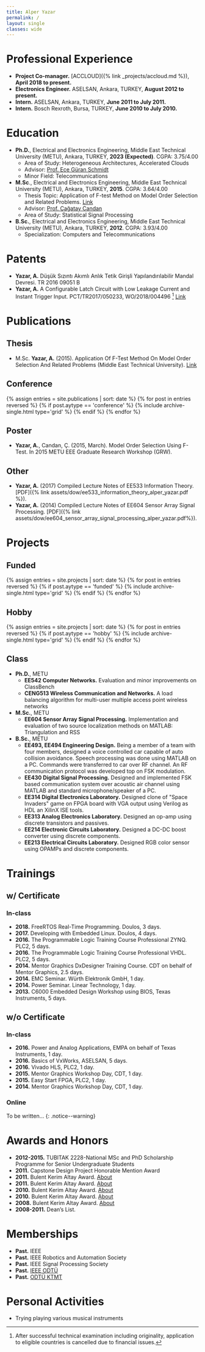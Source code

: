 ```yaml
---
title: Alper Yazar
permalink: /
layout: single
classes: wide
---
```


# Professional Experience

- **Project Co-manager.** [ACCLOUD]({% link _projects/accloud.md %}), **April
  2018 to present.**
- **Electronics Engineer.** ASELSAN, Ankara, TURKEY, **August 2012 to
  present.**
- **Intern.** ASELSAN, Ankara, TURKEY, **June 2011 to July 2011.**
- **Intern.** Bosch Rexroth, Bursa, TURKEY, **June 2010 to July 2010.**

# Education

- **Ph.D.**, Electrical and Electronics Engineering, Middle East Technical
  University (METU), Ankara, TURKEY, **2023 (Expected)**. CGPA: 3.75/4.00
    - Area of Study: Heterogeneous Architectures, Accelerated Clouds
    - Advisor: [Prof. Ece Güran Schmidt](http://users.metu.edu.tr/eguran)
    - Minor Field: Telecommunications
- **M.Sc**., Electrical and Electronics Engineering, Middle East Technical
  University (METU), Ankara, TURKEY, **2015**. CGPA: 3.64/4.00
    - Thesis Topic: Application of F-test Method on Model Order Selection and
      Related Problems.
      [Link](http://library.metu.edu.tr/search~S4?/cV.EE+.15-53/cv.ee+.15+53/-3%2C-1%2C0%2CE/frameset&FF=cv.ee+.15+53&1%2C1%2C)
    - Advisor: [Prof. Çağatay Candan](http://users.metu.edu.tr/ccandan)
    - Area of Study: Statistical Signal Processing
- **B.Sc.**, Electrical and Electronics Engineering, Middle East Technical
  University (METU), Ankara, TURKEY, **2012**. CGPA: 3.93/4.00
    - Specialization: Computers and Telecommunications

# Patents

- **Yazar, A.** Düşük Sızıntı Akımlı Anlık Tetik Girişli Yapılandırılabilir
  Mandal Devresi. TR 2016 09051 B
- **Yazar, A.** A Configurable Latch Circuit with Low Leakage Current and
  Instant Trigger Input. PCT/TR2017/050233, WO/2018/004496 [^1]
  [Link](https://patentscope.wipo.int/search/en/detail.jsf?docId=WO2018004496)

# Publications

## Thesis

- M.Sc. **Yazar, A.** (2015). Application Of F-Test Method On Model Order
  Selection And Related Problems (Middle East Technical University).
  [Link](http://library.metu.edu.tr/search~S4?/cV.EE+.15-53/cv.ee+.15+53/-3%2C-1%2C0%2CE/frameset&FF=cv.ee+.15+53&1%2C1%2C)

## Conference

<!-- markdownlint-capture -->
<!-- markdownlint-disable -->
<div class="entries-grid">
    {% assign entries = site.publications | sort: date %}
    {% for post in entries reversed %}
        {% if post.aytype == 'conference' %}
            {% include archive-single.html type='grid' %}
        {% endif %}
    {% endfor %}
</div>
<div class="cf"></div>
<!-- markdownlint-restore -->

## Poster

- **Yazar, A.**, Candan, Ç. (2015, March). Model Order Selection Using F-Test.
In 2015 METU EEE Graduate Research Workshop (GRW).

## Other

- **Yazar, A.** (2017) Compiled Lecture Notes of EE533 Information Theory.
[PDF]({% link assets/dow/ee533_information_theory_alper_yazar.pdf %}).
- **Yazar, A.** (2014) Compiled Lecture Notes of EE604 Sensor Array Signal Processing.
[PDF]({% link assets/dow/ee604_sensor_array_signal_processing_alper_yazar.pdf%}).

# Projects

## Funded

<!-- markdownlint-capture -->
<!-- markdownlint-disable -->
<div class="entries-grid">
    {% assign entries = site.projects | sort: date %}
    {% for post in entries reversed %}
        {% if post.aytype == 'funded' %}
            {% include archive-single.html type='grid' %}
        {% endif %}
    {% endfor %}
</div>
<div class="cf"></div>
<!-- markdownlint-restore -->

## Hobby

<!-- markdownlint-capture -->
<!-- markdownlint-disable -->
<div class="entries-grid">
    {% assign entries = site.projects | sort: date %}
    {% for post in entries reversed %}
        {% if post.aytype == 'hobby' %}
            {% include archive-single.html type='grid' %}
        {% endif %}
    {% endfor %}
</div>
<div class="cf"></div>
<!-- markdownlint-restore -->

## Class

- **Ph.D.**, METU
    - **EE542 Computer Networks.** Evaluation and minor improvements on
      ClassBench
    - **CENG513 Wireless Communication and Networks.**  A load balancing
      algorithm for multi-user multiple access point wireless networks
- **M.Sc.**, METU
    - **EE604 Sensor Array Signal Processing.** Implementation and evaluation
      of two source localization methods on MATLAB: Triangulation and RSS
- **B.Sc.**, METU
    - **EE493, EE494 Engineering Design.**  Being a member of a team with four
      members, designed a voice controlled car capable of auto collision
      avoidance. Speech processing was done using MATLAB on a PC. Commands were
      transferred to car over RF channel. An RF communication protocol was
      developed top on FSK modulation.
    - **EE430 Digital Signal Processing.** Designed and implemented FSK based
      communication system over acoustic air channel using MATLAB and standard
      microphone/speaker of a PC.
    - **EE314 Digital Electronics Laboratory.** Designed clone of "Space
      Invaders" game on FPGA board with VGA output using Verilog as HDL an
      XilinX ISE tools.
    - **EE313 Analog Electronics Laboratory.** Designed an op-amp using discrete
      transistors and passives.
    - **EE214 Electronic Circuits Laboratory.** Designed a DC-DC boost
      converter using discrete components.
    - **EE213 Electrical Circuits Laboratory.** Designed RGB color sensor using
      OPAMPs and discrete components.

# Trainings

## w/ Certificate

### In-class

- **2018.** FreeRTOS Real-Time Programming. Doulos, 3 days.
- **2017.** Developing with Embedded Linux. Doulos, 4 days.
- **2016.** The Programmable Logic Training Course Professional ZYNQ. PLC2, 5
  days.
- **2016.** The Programmable Logic Training Course Professional VHDL. PLC2, 5
  days.
- **2014.** Mentor Graphics DxDesigner Training Course. CDT on behalf of Mentor
  Graphics, 2.5 days.
- **2014.** EMC Seminar. Würth Elektronik GmbH, 1 day.
- **2014.** Power Seminar. Linear Technology, 1 day.
- **2013.** C6000 Embedded Design Workshop using BIOS, Texas Instruments, 5
  days.

## w/o Certificate

### In-class

- **2016.** Power and Analog Applications, EMPA on behalf of Texas Instruments,
  1 day.
- **2016.** Basics of VxWorks, ASELSAN, 5 days.
- **2016.** Vivado HLS, PLC2, 1 day.
- **2015.** Mentor Graphics Workshop Day, CDT, 1 day.
- **2015.** Easy Start FPGA, PLC2, 1 day.
- **2014.** Mentor Graphics Workshop Day, CDT, 1 day.

### Online

 To be written...
{: .notice--warning}

# Awards and Honors

- **2012-2015.** TUBITAK 2228-National MSc and PhD Scholarship Programme for
  Senior Undergraduate Students
- **2011.** Capstone Design Project Honorable Mention Award
- **2011.**  Bulent Kerim Altay Award. [About](http://bka.eee.metu.edu.tr/)
- **2011.**  Bulent Kerim Altay Award. [About](http://bka.eee.metu.edu.tr/)
- **2010.**  Bulent Kerim Altay Award. [About](http://bka.eee.metu.edu.tr/)
- **2010.**  Bulent Kerim Altay Award. [About](http://bka.eee.metu.edu.tr/)
- **2008.**  Bulent Kerim Altay Award. [About](http://bka.eee.metu.edu.tr/)
- **2008-2011.** Dean’s List.

# Memberships

- **Past.** IEEE
- **Past.** IEEE Robotics and Automation Society
- **Past.** IEEE Signal Processing Society
- **Past.** [IEEE ODTÜ](http://www.ieee.metu.edu.tr)
- **Past.** [ODTÜ KTMT](https://www.odtuktmt.com/)

# Personal Activities

- Trying playing various musical instruments

[^1]: After successful technical examination including originality, application to eligible countries is cancelled due to financial issues.
